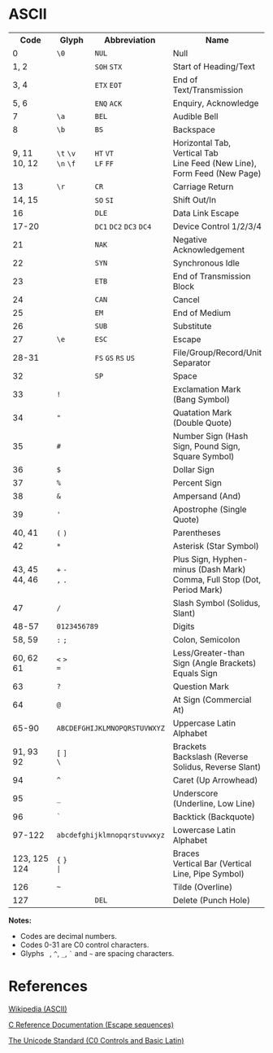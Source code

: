 <h1>ASCII</h1>

<table>
<tr><th>Code<th>Glyph<th>Abbreviation<th>Name
<tr><td>0<td><code>\0</code><td><code>NUL</code><td>Null
<tr><td>1,&nbsp;2<td><td><code>SOH</code>&nbsp;<code>STX</code><td>Start of Heading/Text
<tr><td>3,&nbsp;4<td><td><code>ETX</code>&nbsp;<code>EOT</code><td>End of Text/Transmission
<tr><td>5,&nbsp;6<td><td><code>ENQ</code>&nbsp;<code>ACK</code><td>Enquiry, Acknowledge
<tr><td>7<td><code>\a</code><td><code>BEL</code><td>Audible Bell
<tr><td>8<td><code>\b</code><td><code>BS</code><td>Backspace
<tr><td>9,&nbsp;11<br/>10,&nbsp;12
    <td><code>\t</code>&nbsp;<code>\v</code><br/><code>\n</code>&nbsp;<code>\f</code>
    <td><code>HT</code>&nbsp;<code>VT</code><br/><code>LF</code>&nbsp;<code>FF</code>
    <td>Horizontal Tab, Vertical Tab<br/>Line Feed (New Line), Form Feed (New Page)
<tr><td>13<td><code>\r</code><td><code>CR</code><td>Carriage Return
<tr><td>14,&nbsp;15<td><td><code>SO</code>&nbsp;<code>SI</code><td>Shift Out/In
<tr><td>16<td><td><code>DLE</code><td>Data Link Escape
<tr><td>17-20
    <td>
    <td><code>DC1</code>&nbsp;<code>DC2</code>&nbsp;<code>DC3</code>&nbsp;<code>DC4</code>
    <td>Device Control 1/2/3/4
<tr><td>21<td><td><code>NAK</code><td>Negative Acknowledgement
<tr><td>22<td><td><code>SYN</code><td>Synchronous Idle
<tr><td>23<td><td><code>ETB</code><td>End of Transmission Block
<tr><td>24<td><td><code>CAN</code><td>Cancel
<tr><td>25<td><td><code>EM</code><td>End of Medium
<tr><td>26<td><td><code>SUB</code><td>Substitute
<tr><td>27<td><code>\e</code><td><code>ESC</code><td>Escape
<tr><td>28-31
    <td>
    <td><code>FS</code>&nbsp;<code>GS</code>&nbsp;<code>RS</code>&nbsp;<code>US</code>
    <td>File/Group/Record/Unit Separator
<tr><td>32<td><code>&#32;</code><td><code>SP</code><td>Space
<tr><td>33<td colspan="2"><code>!</code><td>Exclamation Mark (Bang Symbol)
<tr><td>34<td colspan="2"><code>"</code><td>Quatation Mark (Double Quote)
<tr><td>35<td colspan="2"><code>#</code><td>Number Sign (Hash Sign, Pound Sign, Square Symbol)
<tr><td>36<td colspan="2"><code>$</code><td>Dollar Sign
<tr><td>37<td colspan="2"><code>%</code><td>Percent Sign
<tr><td>38<td colspan="2"><code>&</code><td>Ampersand (And)
<tr><td>39<td colspan="2"><code>'</code><td>Apostrophe (Single Quote)
<tr><td>40,&nbsp;41<td colspan="2"><code>(</code>&nbsp;<code>)</code><td>Parentheses
<tr><td>42<td colspan="2"><code>*</code><td>Asterisk (Star Symbol)
<tr><td>43,&nbsp;45<br/>44,&nbsp;46
    <td colspan="2"><code>+</code>&nbsp;<code>-</code><br/><code>,</code>&nbsp;<code>.</code>
    <td>Plus Sign, Hyphen-minus (Dash Mark)<br/>Comma, Full Stop (Dot, Period Mark)
<tr><td>47<td colspan="2"><code>/</code><td>Slash Symbol (Solidus, Slant)
<tr><td>48-57<td colspan="2"><code>0123456789</code><td>Digits
<tr><td>58,&nbsp;59<td colspan="2"><code>:</code>&nbsp;<code>;</code><td>Colon, Semicolon
<tr><td>60,&nbsp;62<br/>61
    <td colspan="2"><code><</code>&nbsp;<code>></code><br/><code>=</code>
    <td>Less/Greater-than Sign (Angle Brackets)<br/>Equals Sign
<tr><td>63<td colspan="2"><code>?</code><td>Question Mark
<tr><td>64<td colspan="2"><code>@</code><td>At Sign (Commercial At)
<tr><td>65-90<td colspan="2"><code>ABCDEFGHIJKLMNOPQRSTUVWXYZ</code><td>Uppercase Latin Alphabet
<tr><td>91,&nbsp;93<br/>92
    <td colspan="2"><code>[</code>&nbsp;<code>]</code><br/><code>\</code>
    <td>Brackets<br/>Backslash (Reverse Solidus, Reverse Slant)
<tr><td>94<td colspan="2"><code>^</code><td>Caret (Up Arrowhead)
<tr><td>95<td colspan="2"><code>_</code><td>Underscore (Underline, Low Line)
<tr><td>96<td colspan="2"><code>`</code><td>Backtick (Backquote)
<tr><td>97-122<td colspan="2"><code>abcdefghijklmnopqrstuvwxyz</code><td>Lowercase Latin Alphabet
<tr><td>123,&nbsp;125<br/>124
    <td colspan="2"><code>{</code>&nbsp;<code>}</code><br/><code>|</code>
    <td>Braces<br/>Vertical Bar (Vertical Line, Pipe Symbol)
<tr><td>126<td colspan="2"><code>~</code><td>Tilde (Overline)
<tr><td>127<td><td><code>DEL</code><td>Delete (Punch Hole)
</table>

<b>Notes:</b>
<ul>
<li>Codes are decimal numbers.
<li>Codes 0-31 are C0 control characters.
<li>Glyphs <code>&#32;</code>, <code>^</code>, <code>_</code>, <code>`</code> and <code>~</code>
    are spacing characters.
</ul>

<h1>References</h1>

[Wikipedia (ASCII)](https://en.wikipedia.org/wiki/ASCII)

[C Reference Documentation (Escape sequences)](https://en.cppreference.com/w/c/language/escape)

[The Unicode Standard (C0 Controls and Basic Latin)](https://www.unicode.org/charts/PDF/U0000.pdf)